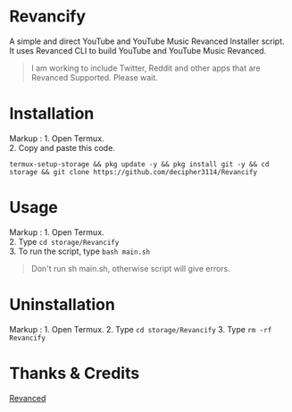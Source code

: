 # Revancify
A simple and direct YouTube and YouTube Music Revanced Installer script.  
It uses Revanced CLI to build YouTube and YouTube Music Revanced.

> I am working to include Twitter, Reddit and other apps that are Revanced Supported. Please wait.

# Installation
Markup : 1. Open Termux.  
         2. Copy and paste this code.  
```
termux-setup-storage && pkg update -y && pkg install git -y && cd storage && git clone https://github.com/decipher3114/Revancify
```

# Usage
 Markup : 1. Open Termux.  
          2. Type `cd storage/Revancify`  
          3. To run the script, type `bash main.sh`  
> Don't run sh main.sh, otherwise script will give errors.  

# Uninstallation
 Markup : 1. Open Termux.
          2. Type `cd storage/Revancify`
          3. Type `rm -rf Revancify`  

# Thanks & Credits
[Revanced](https://github.com/revanced)  
